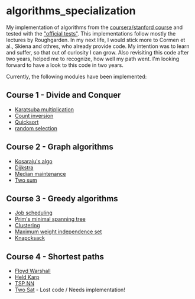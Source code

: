# algorithms_specialization

My implementation of algorithms from the [coursera/stanford course](https://www.coursera.org/specializations/algorithms)
and tested with the ["official tests"](https://github.com/beaunus/stanford-algs).
This implementations follow  mostly the lectures by Roughgarden. In my next life, I would stick more to Cormen et al., Skiena and othres, who already
provide code. My intention was to learn and suffer, so that out of curiosity I can grow. Also revisiting this code after two years, helped me to recognize, how well my path went. I'm looking forward to have a look to this code in two years.

Currently, the following modules have been implemented:

## Course 1 - Divide and Conquer

- [Karatsuba multiplication](https://github.com/SteffenHaeussler/algorithms_specialization/tree/master/course_1/week_1/multiplication)
- [Count inversion](https://github.com/SteffenHaeussler/algorithms_specialization/tree/master/course_1/week_2/inversion)
- [Quicksort](https://github.com/SteffenHaeussler/algorithms_specialization/tree/master/course_1/week_3/quicksort)
- [random selection](https://github.com/SteffenHaeussler/algorithms_specialization/tree/master/course_1/week_4/random_selection)

## Course 2 - Graph algorithms

- [Kosaraju's algo](https://github.com/SteffenHaeussler/algorithms_specialization/tree/master/course_2/week_1/kosaraju)
- [Dijkstra](https://github.com/SteffenHaeussler/algorithms_specialization/tree/master/course_2/week_2/dijkstra)
- [Median maintenance](https://github.com/SteffenHaeussler/algorithms_specialization/tree/master/course_2/week_3/median_maintenance)
- [Two sum](https://github.com/SteffenHaeussler/algorithms_specialization/tree/master/course_2/week_4/two_sum)

## Course 3 - Greedy algorithms

- [Job scheduling](https://github.com/SteffenHaeussler/algorithms_specialization/tree/master/course_3/week_1/job_scheduling)
- [Prim's minimal spanning tree](https://github.com/SteffenHaeussler/algorithms_specialization/tree/master/course_3/week_1/prims_mst)
- [Clustering](https://github.com/SteffenHaeussler/algorithms_specialization/tree/master/course_3/week_2/clustering)
- [Maximum weight independence set](https://github.com/SteffenHaeussler/algorithms_specialization/tree/master/course_3/week_3/max_weight_independent_set)
- [Knapcksack](https://github.com/SteffenHaeussler/algorithms_specialization/tree/master/course_3/week_4/knapsack)

## Course 4 - Shortest paths

- [Floyd Warshall](https://github.com/SteffenHaeussler/algorithms_specialization/tree/master/course_4/week_1/all_pair_shortest_path)
- [Held Karp](https://github.com/SteffenHaeussler/algorithms_specialization/tree/master/course_4/week_2/held_karp)
- [TSP NN](https://github.com/SteffenHaeussler/algorithms_specialization/tree/master/course_4/week_3/tsp_nn)
- [Two Sat](https://github.com/SteffenHaeussler/algorithms_specialization/tree/master/course_4/week_4/two_sat) - Lost code / Needs implementation!

